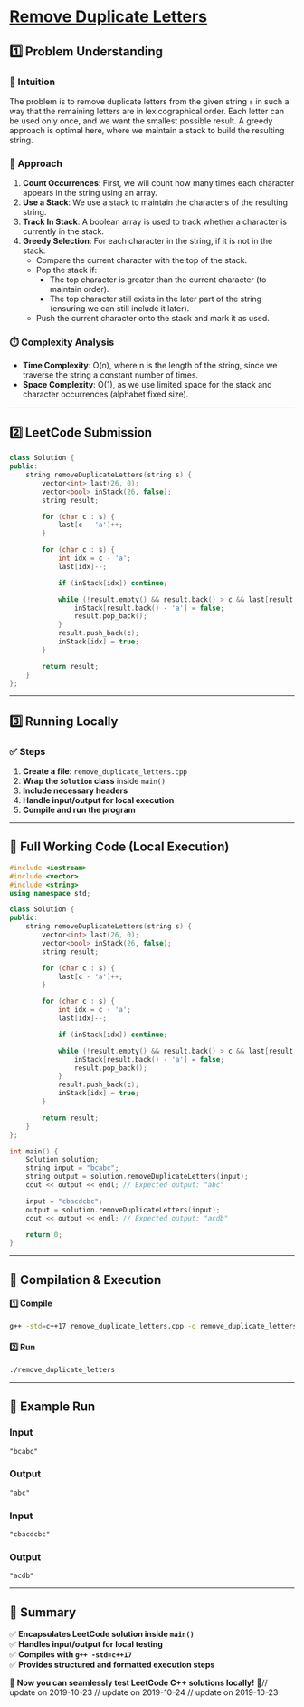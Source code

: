 # **[Remove Duplicate Letters](https://leetcode.com/problems/remove-duplicate-letters/description/)**  

## **1️⃣ Problem Understanding**  
### **📌 Intuition**  
The problem is to remove duplicate letters from the given string `s` in such a way that the remaining letters are in lexicographical order. Each letter can be used only once, and we want the smallest possible result. A greedy approach is optimal here, where we maintain a stack to build the resulting string.

### **🚀 Approach**  
1. **Count Occurrences**: First, we will count how many times each character appears in the string using an array.
2. **Use a Stack**: We use a stack to maintain the characters of the resulting string.
3. **Track In Stack**: A boolean array is used to track whether a character is currently in the stack.
4. **Greedy Selection**: For each character in the string, if it is not in the stack:
   - Compare the current character with the top of the stack.
   - Pop the stack if:
     - The top character is greater than the current character (to maintain order).
     - The top character still exists in the later part of the string (ensuring we can still include it later).
   - Push the current character onto the stack and mark it as used.

### **⏱️ Complexity Analysis**  
- **Time Complexity**: O(n), where n is the length of the string, since we traverse the string a constant number of times.
- **Space Complexity**: O(1), as we use limited space for the stack and character occurrences (alphabet fixed size).

---  

## **2️⃣ LeetCode Submission**  
```cpp
class Solution {
public:
    string removeDuplicateLetters(string s) {
        vector<int> last(26, 0);
        vector<bool> inStack(26, false);
        string result;

        for (char c : s) {
            last[c - 'a']++;
        }

        for (char c : s) {
            int idx = c - 'a';
            last[idx]--;

            if (inStack[idx]) continue;

            while (!result.empty() && result.back() > c && last[result.back() - 'a'] > 0) {
                inStack[result.back() - 'a'] = false;
                result.pop_back();
            }
            result.push_back(c);
            inStack[idx] = true;
        }

        return result;
    }
};  
```  

---  

## **3️⃣ Running Locally**  
### **✅ Steps**  
1. **Create a file**: `remove_duplicate_letters.cpp`  
2. **Wrap the `Solution` class** inside `main()`  
3. **Include necessary headers**  
4. **Handle input/output for local execution**  
5. **Compile and run the program**  

---  

## **📝 Full Working Code (Local Execution)**  
```cpp
#include <iostream>
#include <vector>
#include <string>
using namespace std;

class Solution {
public:
    string removeDuplicateLetters(string s) {
        vector<int> last(26, 0);
        vector<bool> inStack(26, false);
        string result;

        for (char c : s) {
            last[c - 'a']++;
        }

        for (char c : s) {
            int idx = c - 'a';
            last[idx]--;

            if (inStack[idx]) continue;

            while (!result.empty() && result.back() > c && last[result.back() - 'a'] > 0) {
                inStack[result.back() - 'a'] = false;
                result.pop_back();
            }
            result.push_back(c);
            inStack[idx] = true;
        }

        return result;
    }
};

int main() {
    Solution solution;
    string input = "bcabc";
    string output = solution.removeDuplicateLetters(input);
    cout << output << endl; // Expected output: "abc"

    input = "cbacdcbc";
    output = solution.removeDuplicateLetters(input);
    cout << output << endl; // Expected output: "acdb"

    return 0;
}
```  

---  

## **🔧 Compilation & Execution**  
#### **1️⃣ Compile**  
```bash
g++ -std=c++17 remove_duplicate_letters.cpp -o remove_duplicate_letters
```  

#### **2️⃣ Run**  
```bash
./remove_duplicate_letters
```  

---  

## **🎯 Example Run**  
### **Input**  
```
"bcabc"
```  
### **Output**  
```
"abc"
```  

### **Input**  
```
"cbacdcbc"
```  
### **Output**  
```
"acdb"
```  

---  

## **📌 Summary**  
✅ **Encapsulates LeetCode solution inside `main()`**  
✅ **Handles input/output for local testing**  
✅ **Compiles with `g++ -std=c++17`**  
✅ **Provides structured and formatted execution steps**  

🚀 **Now you can seamlessly test LeetCode C++ solutions locally!** 🚀// update on 2019-10-23
// update on 2019-10-24
// update on 2019-10-23
